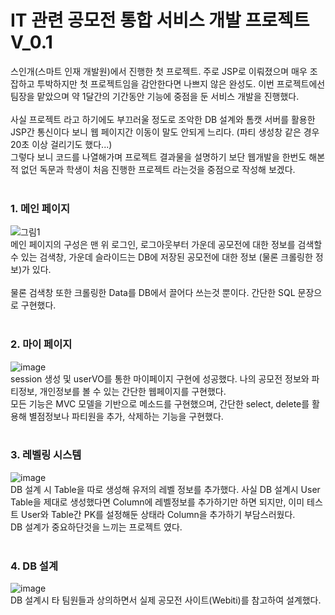 <h1>IT 관련 공모전 통합 서비스 개발 프로젝트 V_0.1</h1>

스인개(스마트 인재 개발원)에서 진행한 첫 프로젝트. 주로 JSP로 이뤄졌으며 매우 조잡하고 투박하지만
첫 프로젝트임을 감안한다면 나쁘지 않은 완성도.
이번 프로젝트에선 팀장을 맡았으며 약 1달간의 기간동안 기능에 중점을 둔 서비스 개발을 진행했다. <br><br>
사실 프로젝트 라고 하기에도 부끄러울 정도로 조악한 DB 설계와 톰캣 서버를 활용한 JSP간 통신이다 보니 웹 페이지간 이동이 말도 안되게 느리다. (파티 생성창 같은 경우 20초 이상 걸리기도 했다...) <br>
그렇다 보니 코드를 나열해가며 프로젝트 결과물을 설명하기 보단 웹개발을 한번도 해본 적 없던 독문과 학생이 처음 진행한 프로젝트 라는것을 중점으로 작성해 보겠다. <br><br>

<h3>1. 메인 페이지</h3>

![그림1](https://user-images.githubusercontent.com/91005194/147706335-7113a022-de18-4a5c-b28d-4bea8fd6bffe.png) <br>
메인 페이지의 구성은 맨 위 로그인, 로그아웃부터 가운데 공모전에 대한 정보를 검색할 수 있는 검색창, 가운데 슬라이드는 DB에 저장된 공모전에 대한 정보 (물론 크롤링한 정보)가 있다. <br><br>
물론 검색창 또한 크롤링한 Data를 DB에서 끌어다 쓰는것 뿐이다. 간단한 SQL 문장으로 구현했다. <br><br>

<h3>2. 마이 페이지</h3>

![image](https://user-images.githubusercontent.com/91005194/148238191-f2212464-f477-4c57-b9a2-d77befd75e57.png) <br>
session 생성 및 userVO를 통한 마이페이지 구현에 성공했다. 나의 공모전 정보와 파티정보, 개인정보를 볼 수 있는 간단한 웹페이지를 구현했다. <br>
모든 기능은 MVC 모델을 기반으로 메소드를 구현했으며, 간단한 select, delete를 활용해 별점정보나 파티원을 추가, 삭제하는 기능을 구현했다. <br><br>

<h3>3. 레벨링 시스템</h3>

![image](https://user-images.githubusercontent.com/91005194/148242384-97735959-4d80-4f5a-812e-6b336541b62c.png) <br>
DB 설계 시 Table을 따로 생성해 유저의 레벨 정보를 추가했다. 사실 DB 설계시 User Table을 제대로 생성했다면 Column에 레벨정보를 추가하기만 하면 되지만, 이미 테스트 User와 Table간 PK를 설정해둔 상태라 Column을 추가하기 부담스러웠다. <br>
DB 설계가 중요하단것을 느끼는 프로젝트 였다. <br><br>

<h3>4. DB 설계</h3>

![image](https://user-images.githubusercontent.com/91005194/148243499-5d49cd99-7d62-4495-9fb1-f976a86c117a.png) <br>
DB 설계시 타 팀원들과 상의하면서 실제 공모전 사이트(Webiti)를 참고하여 설계했다.

